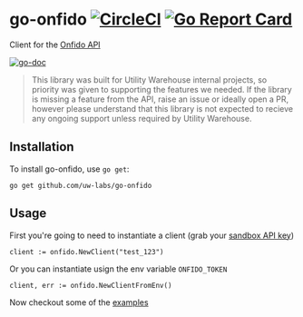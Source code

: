 # go-onfido [![CircleCI](https://circleci.com/gh/uw-labs/go-onfido.svg?style=svg)](https://circleci.com/gh/uw-labs/go-onfido) [![Go Report Card](https://goreportcard.com/badge/github.com/uw-labs/go-onfido)](https://goreportcard.com/report/github.com/uw-labs/go-onfido)

Client for the [Onfido API](https://documentation.onfido.com/)

[![go-doc](https://godoc.org/github.com/uw-labs/go-onfido?status.svg)](https://godoc.org/github.com/uw-labs/go-onfido)

> This library was built for Utility Warehouse internal projects, so priority was given to supporting the
features we needed. If the library is missing a feature from the API, raise an issue or ideally open a PR, 
however please understand that this library is not expected to recieve any ongoing support unless required by
Utility Warehouse.

## Installation

To install go-onfido, use `go get`:

```
go get github.com/uw-labs/go-onfido
```

## Usage

First you're going to need to instantiate a client (grab your [sandbox API key](https://onfido.com/dashboard/v2/#/api/tokens))

```golang
client := onfido.NewClient("test_123")
```

Or you can instantiate usign the env variable `ONFIDO_TOKEN`

```golang
client, err := onfido.NewClientFromEnv()
```

Now checkout some of the [examples](https://github.com/uw-labs/go-onfido/tree/master/examples)


